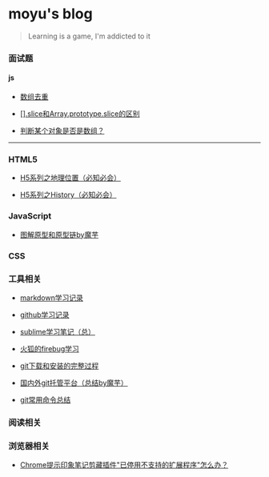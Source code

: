 # moyu's blog

> Learning is a game, I'm addicted to it

### 面试题

#### js
+ [数组去重](http://www.cnblogs.com/moyuling/p/9021340.html)

+ [[].slice和Array.prototype.slice的区别](http://www.cnblogs.com/moyuling/p/9019292.html)

+ [判断某个对象是否是数组？](http://www.cnblogs.com/moyuling/p/9019163.html)




---


### HTML5

+ [H5系列之地理位置（必知必会）](http://www.cnblogs.com/moyuling/p/8965192.html)

+ [H5系列之History（必知必会）](http://www.cnblogs.com/moyuling/p/8970760.html)


### JavaScript

+ [图解原型和原型链by魔芋](subMenu/prototype.md)


### CSS





### 工具相关

+ [markdown学习记录](subMenu/markdown.md)

+ [github学习记录](subMenu/github.md)

+ [sublime学习笔记（总）](subMenu/sublime.md)

+ [火狐的firebug学习](subMenu/firebug.md)

+ [git下载和安装的完整过程](http://www.cnblogs.com/moyuling/p/9004442.html)

+ [国内外git托管平台（总结by魔芋）](http://www.cnblogs.com/moyuling/p/9004765.html)

+ [git常用命令总结](http://www.cnblogs.com/moyuling/p/9005966.html)

### 阅读相关



### 浏览器相关

+ [Chrome提示印象笔记剪藏插件"已停用不支持的扩展程序"怎么办？](http://www.cnblogs.com/moyuling/p/8965736.html)


